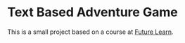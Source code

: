 Text Based Adventure Game
=========================

This is a small project based on a course at [Future Learn].

[Future Learn]: https://www.futurelearn.com/courses/object-oriented-principles

